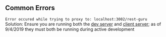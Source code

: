 Common Errors
-------------

`Error occured while trying to proxy to: localhost:3002/rest-guru`
Solution: Ensure you are running both the [dev server](./serverDev) and [client server](./clientDev); 
as of 9/4/2019 they must both be running during active development